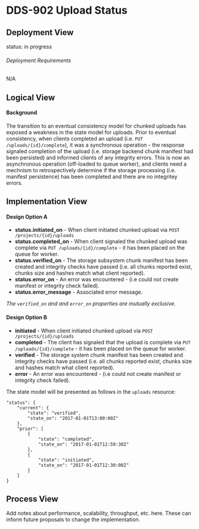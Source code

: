 # DDS-902 Upload Status

## Deployment View

status: in progress

###### Deployment Requirements

N/A

## Logical View

#### Background

The transition to an eventual consistency model for chunked uploads has exposed a weakness in the state model for uploads. Prior to eventual consistency, when clients completed an upload (i.e. `PUT /uploads/{id}/complete`), it was a synchronous operation - the response signaled completion of the upload (i.e. storage backend chunk manifest had been persisted) and informed clients of any integrity errors. This is now an asynchronous operation (off-loaded to queue worker), and clients need a mechnism to retrospectively determine if the storage processing (i.e. manifest persistence) has been completed and there are no integritey errors.

## Implementation View

#### Design Option A

+ **status.initiated_on** - When client initiated chunked upload via `POST /projects/{id}/uploads` 
+ **status.completed_on** - When client signaled the chunked upload was complete via `PUT /uploads/{id}/complete` - it has been placed on the queue for worker.
+ **status.verified_on** - The storage subsystem chunk manifest has been created and integrity checks have passed (i.e. all chunks reported exist, chunks size and hashes match what client reported).
+ **status.error_on** - An error was encountered - (i.e could not create manifest or integrity check failed).
+ **status.error_message** - Associated error message. 

*The `verified_on` and and `error_on` properties are mutually exclusive.*

#### Design Option B

+ **initiated** - When client initiated chunked upload via `POST /projects/{id}/uploads`
+ **completed** - The client has signaled that the upload is complete via `PUT /uploads/{id}/complete` - it has been placed on the queue for worker.
+ **verified** - The storage system chunk manifest has been created and integrity checks have passed (i.e. all chunks reported exist, chunks size and hashes match what client reported).
+ **error** - An error was encountered - (i.e could not create manifest or integrity check failed).

The state model will be presented as follows in the `uploads` resource:

```
"status": {
	"current": {
		"state": "verified",
		"state_on": "2017-01-01T13:00:00Z"
	},
	"prior": [
		{
			"state": "completed",
			"state_on": "2017-01-01T12:59:30Z"
		},
		{
			"state": "initiated",
			"state_on": "2017-01-01T12:30:00Z"
		}
	]
}
```

## Process View

Add notes about performance, scalability, throughput, etc. here. These can inform future proposals to change the implementation.
